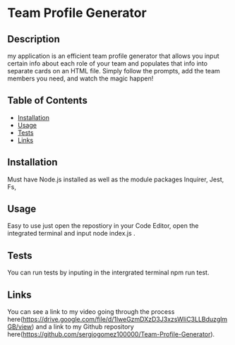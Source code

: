 # Team Profile Generator

## Description
my application is an efficient team profile generator that allows you input certain info about each role of your team and populates that info into separate cards on an HTML file. Simply follow the prompts, add the team members you need, and watch the magic happen!

## Table of Contents
* [Installation](#Installation)
* [Usage](#Usage)
* [Tests](#Tests)
* [Links](#Links)

## Installation
Must have Node.js installed as well as the module packages Inquirer, Jest, Fs,

## Usage 
Easy to use just open the repostiory in your Code Editor, open the integrated terminal and input node index.js .

## Tests
You can run tests by inputing in the intergrated terminal npm run test.

## Links 
You can see a link to my video going through the process here(https://drive.google.com/file/d/1lweGzmDXzD3J3xzsWIiC3LLBduzglmGB/view) and a link to my Github repository here(https://github.com/sergiogomez100000/Team-Profile-Generator).

